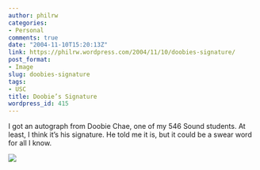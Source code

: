 ```yaml
---
author: philrw
categories:
- Personal
comments: true
date: "2004-11-10T15:20:13Z"
link: https://philrw.wordpress.com/2004/11/10/doobies-signature/
post_format:
- Image
slug: doobies-signature
tags:
- USC
title: Doobie’s Signature
wordpress_id: 415
---
```


I got an autograph from Doobie Chae, one of my 546 Sound students. At
least, I think it’s his signature. He told me it is, but it could be a
swear word for all I know.

[![](/images/Doobie-300x200.gif)](/images/doobie.gif)
